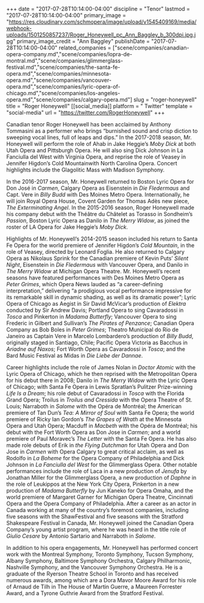 +++
date = "2017-07-28T10:14:00-04:00"
discipline = "Tenor"
lastmod = "2017-07-28T10:14:00-04:00"
primary_image = "https://res.cloudinary.com/schmopera/image/upload/v1545409169/media/webhook-uploads/1501250857237/Roger_Honeywell_pc_Ann_Baggley_b_300dpi.jpg.jpg"
primary_image_credit = "Ann Baggley"
publishDate = "2017-07-28T10:14:00-04:00"
related_companies = ["scene/companies/canadian-opera-company.md","scene/companies/lopra-de-montral.md","scene/companies/glimmerglass-festival.md","scene/companies/the-santa-fe-opera.md","scene/companies/minnesota-opera.md","scene/companies/vancouver-opera.md","scene/companies/lyric-opera-of-chicago.md","scene/companies/los-angeles-opera.md","scene/companies/calgary-opera.md"]
slug = "roger-honeywell"
title = "Roger Honeywell"
[[social_media]]
platform = " Twitter"
template = "social-media"
url = "https://twitter.com/RogerHoneywell"
+++

Canadian  tenor  Roger  Honeywell  has  been  acclaimed  by  Anthony  Tommasini  as  a  performer who brings “burnished sound and crisp diction to sweeping vocal lines, full of leaps and dips.” In the 2017-2018 season, Mr. Honeywell will perform the role of Ahab in Jake Heggie’s *Moby Dick* at  both  Utah  Opera  and  Pittsburgh  Opera.  He  will  also  sing  Dick Johnson  in La  Fanciulla  del West  with  Virginia  Opera,  and  reprise  the  role  of  Veasey  in Jennifer  Higdon’s Cold  Mountainwith  North  Carolina  Opera.  Concert  highlights  include  the Glagolitic  Mass  with  Madison Symphony. 

In  the  2016-2017  season,  Mr.  Honeywell  returned  to  Boston  Lyric Opera  for  Don  José  in *Carmen*, Calgary Opera as Eisenstein in *Die Fledermaus* and Capt. Vere in *Billy Budd* with Des Moines  Metro  Opera.  Internationally,  he  will  join  Royal  Opera  House,  Covent  Garden  for Thomas  Adès new piece, *The Exterminating Angel*. In the 2015-2016 season, Roger Honeywell made his company debut with the Théâtre du Châtelet as Torasso in Sondheim’s *Passion*, Boston Lyric Opera as Danilo in *The Merry Widow*, as joined the roster of LA Opera for Jake Heggie’s *Moby  Dick*.  

Highlights  of  Mr.  Honeywell’s  2014-2015  season  included  his  return  to  Santa  Fe Opera  for  the  world  premiere  of  Jennifer  Higdon’s *Cold  Mountain*,  in  the  role  of  Veasey, directed  by  Leonard  Foglia.  He  also  returned  to  Calgary  Opera  as  Nikolaus  Sprink  for  the Canadian  premiere  of  Kevin  Puts’ *Silent  Night*,  Eisenstein  in *Die  Fledermaus*  with  Vancouver Opera, and Danilo in *The Merry Widow* at Michigan Opera Theatre. Mr.  Honeywell’s  recent  seasons  have  featured  performances  with  Des  Moines  Metro  Opera  as *Peter  Grimes*,  which  Opera  News  lauded  as “a  career-defining  interpretation,”  delivering “a prodigious vocal performance impressive for its remarkable skill in dynamic shading, as  well as its  dramatic  power”;  Lyric  Opera  of  Chicago  as  Aegist  in  Sir  David  McVicar’s  production  of *Elektra*  conducted  by  Sir  Andrew  Davis;  Portland  Opera  to  sing  Cavaradossi  in *Tosca*  and Pinkerton in *Madama Butterfly*; Vancouver Opera to sing Frederic in Gilbert and Sullivan’s *The Pirates  of  Penzance*;  Canadian  Opera  Company  as  Bob  Boles  in *Peter  Grimes*;  Theatro Municipal do Rio de Janeiro as Captain Vere in Marcelo Lombardero’s production of *Billy Budd*, originally  staged  in  Santiago,  Chile;  Pacific  Opera  Victoria as  Bacchus  in *Ariadne  auf  Naxos*; Fort Worth Opera as Cavaradossi  in *Tosca*;  and the  Bard Music  Festival as  Midas  in *Die Liebe der Dannae*. 

Career  highlights  include  the  role  of  James  Nolan  in *Doctor  Atomic*  with  the  Lyric  Opera  of Chicago, which he then reprised with the Metropolitan Opera for his debut there in 2008; Danilo in *The Merry Widow* with the Lyric Opera of Chicago; with Santa Fe Opera in Lewis Spratlan’s Pulitzer Prize-winning *Life Is a Dream*;  his role debut of Cavaradossi  in *Tosca* with the Florida Grand Opera; Troilus in *Troilus and Cressida* with the Opera Theatre of St. Louis; Narraboth in *Salome* with the Opéra de Montréal; the American premiere of Tan Dun’s *Tea: A Mirror of Soul* with  Santa  Fe  Opera;  the  world  premiere  of  Ricky  Ian  Gordon’s *The  Grapes  of  Wrath*  at  the Minnesota  Opera  and  Utah  Opera;  Macduff  in *Macbeth*  with  the  Opéra  de  Montréal;  his  debut with the Fort Worth Opera as Don Jose in *Carmen*; and a world premiere of Paul Moravec’s *The Letter* with the Santa Fe Opera. He has also made role debuts of Erik in *the Flying Dutchman* for Utah  Opera  and  Don  Jose  in *Carmen*  with  Opera  Calgary  to  great  critical  acclaim,  as  well  as Rodolfo  in  *La  Boheme*  for  the  Opera  Company  of  Philadelphia  and  Dick  Johnson  in *La Fanciulla del West* for the Glimmerglass Opera. Other notable performances include the role of Laca in a new production of *Jenufa* by Jonathan Miller for the Glimmerglass Opera, a new production of *Daphne* in the role of Leukippos at the New  York  City  Opera,  Pinkerton  in  a  new  production  of *Madama  Butterfly*  by  Jun  Kaneko  for Opera  Omaha,  and  the  world  premiere  of Margaret  Garner  for  Michigan  Opera  Theatre, Cincinnati Opera and the Opera  Company of Philadelphia.  After a career as an actor in  Canada working  at  many  of  the  country’s  foremost  companies,  including  five  seasons  with  the  ShawFestival  and  five  seasons  with  the  Stratford  Shakespeare Festival  in  Canada,  Mr.  Honeywell joined the Canadian Opera Company’s young artist program, where he was heard in the title role of *Giulio Cesare* by Antonio Sartario and Narraboth in *Salome*. 

In  addition  to  his  opera  engagements,  Mr.  Honeywell  has  performed  concert  work  with  the Montreal  Symphony,  Toronto  Symphony,  Tucson  Symphony,  Albany  Symphony,  Baltimore Symphony   Orchestra,   Calgary   Philharmonic,   Nashville   Symphony,   and   the   Vancouver Symphony Orchestra. He  is a graduate of the Ryerson Theatre School  in Toronto and  has received  numerous awards, among  which  are  a  Dora  Mavor  Moore  Award  for  his  role  of  Arnaud  de  Tilh  in  The  House  of Martin  Guerre,  a  Maureen  Forrester  Award,  and  a  Tyrone  Guthrie  Award  from  the  Stratford Festival.
